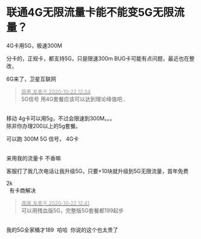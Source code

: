 # 联通4G无限流量卡能不能变5G无限流量？


4G卡用5G，极速300M

分卡的，正规卡，都支持5G，只是限速300m BUG卡可能有点问题，最近也在整改，

6G来了，卫星互联网

<div class="quote"><blockquote><font size="2"><a href="https://www.hostloc.com/forum.php?mod=redirect&amp;goto=findpost&amp;pid=9335447&amp;ptid=757112" target="_blank"><font color="#999999">萌墨 发表于 2020-10-22 12:34</font></a></font><br />
5G信号 用4G套餐应该可以达到理论峰值吧..</blockquote></div><br />
移动 4g卡可以用5g，不过会限速到300M。。。<br />
除非你办理200以上的5g套餐。

可以跑 300M 5G 信号， 4G卡

<img id="aimg_c0QRC" onclick="zoom(this, this.src, 0, 0, 0)" class="zoom" src="https://img.kancloud.cn/bd/47/bd47098bffbdc37d63012c73a08d4fcc_800x800.jpg" onmouseover="img_onmouseoverfunc(this)" onload="thumbImg(this)" border="0" alt="" /><br />
<br />
来用我的流量卡 不香嘛<img src="static/image/smiley/default/lol.gif" smilieid="12" border="0" alt="" />

客服打了我几次电话让我升级5G，只要+10块就升级到5G无限流量，首年免费

2k<br />
&nbsp;&nbsp;有卡商解决

<div class="quote"><blockquote><font size="2"><a href="https://www.hostloc.com/forum.php?mod=redirect&amp;goto=findpost&amp;pid=9335470&amp;ptid=757112" target="_blank"><font color="#999999">康康 发表于 2020-10-22 12:41</font></a></font><br />
可以用残血版5G，完整版5G套餐都199起步</blockquote></div><br />
我的5G全家桶才189&nbsp;&nbsp;哈哈&nbsp;&nbsp;你说的这个也太贵了
